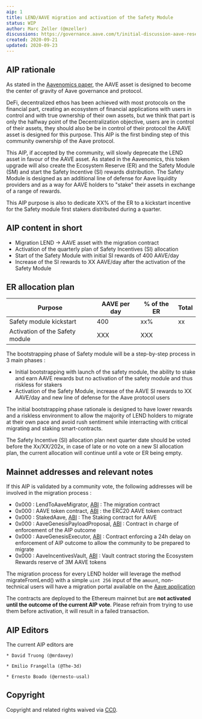 ```yaml
---
aip: 1
title: LEND/AAVE migration and activation of the Safety Module
status: WIP
author: Marc Zeller (@mzeller)
discussions: https://governance.aave.com/t/initial-discussion-aave-reserve-emission-for-safety-and-ecosystem-incentives/85/60
created: 2020-09-21
updated: 2020-09-23
---
```


## AIP rationale

As stated in the [Aavenomics paper](https://aave.com/Aavenomics.pdf), the AAVE asset is designed to become the center of gravity of Aave governance and protocol.


DeFi, decentralized ethos has been achieved with most protocols on the financial part, creating an ecosystem of financial applications with users in control and with true ownership of their own assets,
but we think that part is only the halfway point of the Decentralization objective, users are in control of their assets, they should also be be in control of their protocol the AAVE asset is designed for this purpose.
This AIP is the first binding step of this community ownership of the Aave protocol.


This AIP, if accepted by the community, will slowly deprecate the LEND asset in favour of the AAVE asset.
As stated in the Aavenomics, this token upgrade will also create the Ecosystem Reserve (ER) and the Safety Module (SM) and start the Safety Incentive (SI) rewards distribution.
The Safety Module is designed as an additional line of defense for Aave liquidity providers and as a way for AAVE holders to "stake" their assets in exchange of a range of rewards.


This AIP purpose is also to dedicate XX% of the ER to a kickstart incentive for the Safety module first stakers distributed during a quarter.

## AIP content in short

- Migration LEND -> AAVE asset with the migration contract
- Activation of the quarterly plan of Safety Incentives (SI) allocation
- Start of the Safety Module with initial SI rewards of 400 AAVE/day
- Increase of the SI rewards to XX AAVE/day after the activation of the Safety Module

## ER allocation plan

| Purpose | AAVE per day | % of the ER | Total |
|-|-|-|-|
|Safety module kickstart | 400 | xx% | xx |
|Activation of the Safety module | XXX| XXX |

The bootstrapping phase of Safety module will be a step-by-step process in 3 main phases : 
- Initial bootstrapping with launch of the safety module, the ability to stake and earn AAVE rewards but no activation of the safety module and thus riskless for stakers
- Activation of the Safety Module, increase of the AAVE SI rewards to XX AAVE/day and new line of defense for the Aave protocol users

The initial bootstrapping phase rationale is designed to have lower rewards and a riskless environment to allow the majority of LEND holders to migrate at their own pace and avoid rush sentiment while interracting with critical migrating and staking smart-contracts.

The Safety Incentive (SI) allocation plan next quarter date should be voted before the Xx/XX/202x, in case of late or no vote on a new SI allocation plan, the current allocation will continue until a vote or ER being empty.

## Mainnet addresses and relevant notes

If this AIP is validated by a community vote, the following addresses will be involved in the migration process :

- 0x000 : LendToAaveMigrator, [ABI](LINK) : The migration contract
- 0x000 : AAVE token contract, [ABI](placeholder) : the ERC20 AAVE token contract
- 0x000 : StakedAave, [ABI](placeholder) : The Staking contract for AAVE
- 0x000 : AaveGenesisPayloadProposal, [ABI](placeholder) : Contract in charge of enforcement of the AIP outcome
- 0x000 : AaveGenesisExecutor, [ABI](placeholder) : Contract enforcing a 24h delay on enforcement of AIP outcome to allow the community to be prepared to migrate
- 0x000 : AaveIncentivesVault, [ABI](placeholder) : Vault contract storing the Ecosystem Rewards reserve of 3M AAVE tokens


The migration process for every LEND holder will leverage the method migrateFromLend() with a simple `uint 256` input of the `amount`, non-technical users will have a migration portal available on the [Aave application](app.aave.com/placeholder)

The contracts are deployed to the Ethereum mainnet but are **not activated until the outcome of the current AIP vote**.
Please refrain from trying to use them before activation, it will result in a failed transaction.

## AIP Editors

The current AIP editors are

`* David Truong (@mrdavey)`

`* Emilio Frangella (@The-3d)`

`* Ernesto Boado (@ernesto-usal)`

## Copyright

Copyright and related rights waived via [CC0](https://creativecommons.org/publicdomain/zero/1.0/).

